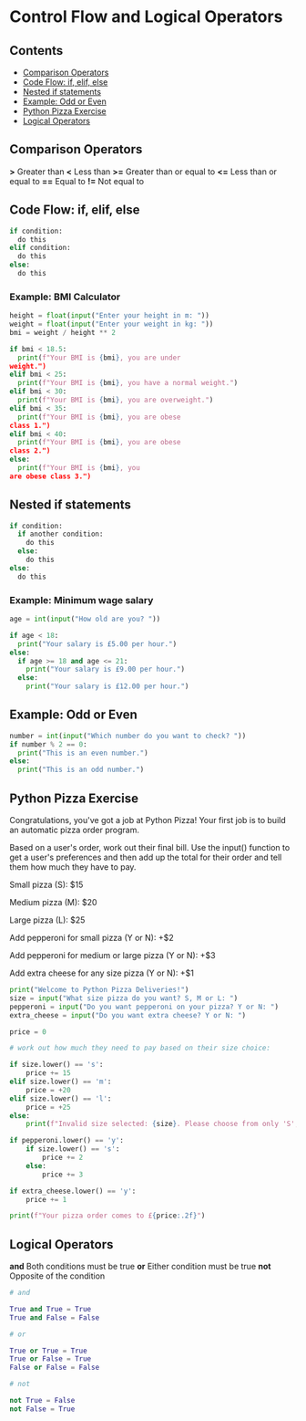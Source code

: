 # Control Flow and Logical Operators

## Contents

- [Comparison Operators](#comparison-operators)
- [Code Flow: if, elif, else](#code-flow-if-elif-else)
- [Nested if statements](#nested-if-statements)
- [Example: Odd or Even](#example-odd-or-even)
- [Python Pizza Exercise](#python-pizza-exercise)
- [Logical Operators](#logical-operators)

## Comparison Operators

**>** Greater than
**<** Less than
**>=** Greater than or equal to
**<=** Less than or equal to
**==** Equal to
**!=** Not equal to


## Code Flow: if, elif, else

```python
if condition:
  do this
elif condition:
  do this
else:
  do this
```

### Example: BMI Calculator

```python
height = float(input("Enter your height in m: "))
weight = float(input("Enter your weight in kg: "))
bmi = weight / height ** 2

if bmi < 18.5:
  print(f"Your BMI is {bmi}, you are under
weight.")
elif bmi < 25:
  print(f"Your BMI is {bmi}, you have a normal weight.")
elif bmi < 30:
  print(f"Your BMI is {bmi}, you are overweight.")
elif bmi < 35:
  print(f"Your BMI is {bmi}, you are obese
class 1.")
elif bmi < 40:
  print(f"Your BMI is {bmi}, you are obese
class 2.")
else:
  print(f"Your BMI is {bmi}, you
are obese class 3.")
```

## Nested if statements

```python
if condition:
  if another condition:
    do this
  else:
    do this
else:
  do this
```
### Example: Minimum wage salary

```python
age = int(input("How old are you? "))

if age < 18:
  print("Your salary is £5.00 per hour.")
else:
  if age >= 18 and age <= 21:
    print("Your salary is £9.00 per hour.")
  else:
    print("Your salary is £12.00 per hour.")
```

## Example: Odd or Even

```python
number = int(input("Which number do you want to check? "))
if number % 2 == 0:
  print("This is an even number.")
else:
  print("This is an odd number.")
```

## Python Pizza Exercise

Congratulations, you've got a job at Python Pizza! Your first job is to build an automatic pizza order program.

Based on a user's order, work out their final bill. Use the input() function to get a user's preferences and then add up the total for their order and tell them how much they have to pay.

Small pizza (S): $15

Medium pizza (M): $20

Large pizza (L): $25

Add pepperoni for small pizza (Y or N): +$2

Add pepperoni for medium or large pizza (Y or N): +$3

Add extra cheese for any size pizza (Y or N): +$1

```python
print("Welcome to Python Pizza Deliveries!")
size = input("What size pizza do you want? S, M or L: ")
pepperoni = input("Do you want pepperoni on your pizza? Y or N: ")
extra_cheese = input("Do you want extra cheese? Y or N: ")

price = 0

# work out how much they need to pay based on their size choice:

if size.lower() == 's':
    price += 15
elif size.lower() == 'm':
    price = +20
elif size.lower() == 'l':
    price = +25
else:
    print(f"Invalid size selected: {size}. Please choose from only 'S', 'M', or 'L'.")

if pepperoni.lower() == 'y':
    if size.lower() == 's':
        price += 2
    else:
        price += 3

if extra_cheese.lower() == 'y':
    price += 1

print(f"Your pizza order comes to £{price:.2f}")
```

## Logical Operators

**and** Both conditions must be true
**or** Either condition must be true
**not** Opposite of the condition

```python
# and

True and True = True
True and False = False

# or

True or True = True
True or False = True
False or False = False

# not

not True = False
not False = True
```

